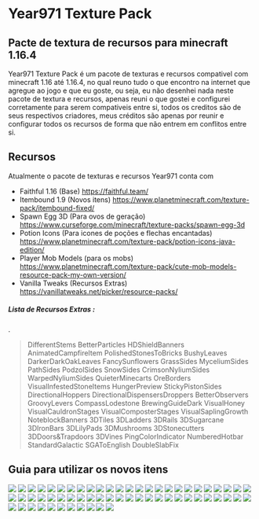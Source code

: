 # Year971 Texture Pack
## Pacte de textura de recursos para minecraft 1.16.4

Year971 Texture Pack é um pacote de texturas e recursos compativel com minecraft 1.16 até 1.16.4, no qual reuno tudo o que encontro na internet que agregue ao jogo e que eu goste, ou seja, eu não desenhei nada neste pacote de textura e recursos, apenas reuni o que gostei e configurei corretamente para serem compativeis entre si, todos os creditos são de seus respectivos criadores, meus créditos são apenas por reunir e configurar todos os recursos de forma que não entrem em conflitos entre si.

## Recursos

Atualmente o pacote de texturas e recursos Year971 conta com
- Faithful 1.16 (Base)
https://faithful.team/
- Itembound 1.9 (Novos itens)
https://www.planetminecraft.com/texture-pack/itembound-fixed/
- Spawn Egg 3D (Para ovos de geração)
https://www.curseforge.com/minecraft/texture-packs/spawn-egg-3d
- Potion Icons (Para icones de poções e flechas encantadas)
https://www.planetminecraft.com/texture-pack/potion-icons-java-edition/
- Player Mob Models (para os mobs)
https://www.planetminecraft.com/texture-pack/cute-mob-models-resource-pack-my-own-version/
- Vanilla Tweaks (Recursos Extras)
https://vanillatweaks.net/picker/resource-packs/

##### Lista de Recursos Extras :
.
>DifferentStems
>BetterParticles
>HDShieldBanners
>AnimatedCampfireItem
>PolishedStonesToBricks
>BushyLeaves
>DarkerDarkOakLeaves
>FancySunflowers
>GrassSides
>MyceliumSides
>PathSides
>PodzolSides
>SnowSides
>CrimsonNyliumSides
>WarpedNyliumSides
>QuieterMinecarts
>OreBorders
>VisualInfestedStoneItems
>HungerPreview
>StickyPistonSides
>DirectionalHoppers
>DirectionalDispensersDroppers
>BetterObservers
>GroovyLevers
>CompassLodestone
>BrewingGuideDark
>VisualHoney
>VisualCauldronStages
>VisualComposterStages
>VisualSaplingGrowth
>NoteblockBanners
>3DTiles
>3DLadders
>3DRails
>3DSugarcane
>3DIronBars
>3DLilyPads
>3DMushrooms
>3DStonecutters
>3DDoors&Trapdoors
>3DVines
>PingColorIndicator
>NumberedHotbar
>StandardGalactic
>SGAToEnglish
>DoubleSlabFix

## Guia para utilizar os novos itens
<img src="ItemBound/01.png" />
<img src="ItemBound/02.png" />
<img src="ItemBound/03.png" />
<img src="ItemBound/04.png" />
<img src="ItemBound/05.png" />
<img src="ItemBound/06.png" />
<img src="ItemBound/07.png" />
<img src="ItemBound/08.png" />
<img src="ItemBound/09.png" />
<img src="ItemBound/10.png" />
<img src="ItemBound/11.png" />
<img src="ItemBound/12.png" />
<img src="ItemBound/13.png" />
<img src="ItemBound/14.png" />
<img src="ItemBound/15.png" />
<img src="ItemBound/16.png" />
<img src="ItemBound/17.png" />
<img src="ItemBound/18.png" />
<img src="ItemBound/19.png" />
<img src="ItemBound/20.png" />
<img src="ItemBound/21.png" />
<img src="ItemBound/22.png" />
<img src="ItemBound/23.png" />
<img src="ItemBound/24.png" />
<img src="ItemBound/25.png" />
<img src="ItemBound/26.png" />
<img src="ItemBound/27.png" />
<img src="ItemBound/28.png" />
<img src="ItemBound/29.png" />
<img src="ItemBound/30.png" />
<img src="ItemBound/31.png" />
<img src="ItemBound/32.png" />
<img src="ItemBound/33.png" />
<img src="ItemBound/34.png" />
<img src="ItemBound/35.png" />
<img src="ItemBound/36.png" />
<img src="ItemBound/37.png" />
<img src="ItemBound/38.png" />
<img src="ItemBound/39.png" />
<img src="ItemBound/40.png" />
<img src="ItemBound/41.png" />
<img src="ItemBound/42.png" />
<img src="ItemBound/43.png" />
<img src="ItemBound/44.png" />
<img src="ItemBound/45.png" />
<img src="ItemBound/46.png" />
<img src="ItemBound/47.png" />
<img src="ItemBound/48.png" />
<img src="ItemBound/49.png" />
<img src="ItemBound/50.png" />
<img src="ItemBound/51.png" />
<img src="ItemBound/52.png" />
<img src="ItemBound/53.png" />
<img src="ItemBound/54.png" />
<img src="ItemBound/55.png" />
<img src="ItemBound/56.png" />
<img src="ItemBound/57.png" />
<img src="ItemBound/58.png" />
<img src="ItemBound/59.png" />
<img src="ItemBound/60.png" />
<img src="ItemBound/61.png" />

